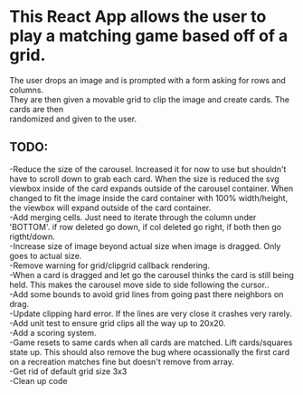 # This React App allows the user to play a matching game based off of a grid.

The user drops an image and is prompted with a form asking for rows and columns.<br/>
They are then given a movable grid to clip the image and create cards. The cards are then<br/>
randomized and given to the user.<br/>

## TODO:

-Reduce the size of the carousel. Increased it for now to use but shouldn't have to scroll down to grab each card. When the size is reduced the svg viewbox inside of the card expands outside of the carousel container. When changed to fit the image inside the card container with 100% width/height, the viewbox will expand outside of the card container.<br/>
-Add merging cells. Just need to iterate through the column under 'BOTTOM'. if row deleted go down, if col deleted go right, if both then go rigtht/down.<br/>
-Increase size of image beyond actual size when image is dragged. Only goes to actual size.<br/>
-Remove warning for grid/clipgrid callback rendering.<br/>
-When a card is dragged and let go the carousel thinks the card is still being held. This makes the carousel move side to side following the cursor..<br/>
-Add some bounds to avoid grid lines from going past there neighbors on drag.<br/>
-Update clipping hard error. If the lines are very close it crashes very rarely.<br/>
-Add unit test to ensure grid clips all the way up to 20x20.<br/>
-Add a scoring system.<br/>
-Game resets to same cards when all cards are matched. Lift cards/squares state up. This should also remove the bug where ocassionally the first card on a recreation matches fine but doesn't remove from array.<br/>
-Get rid of default grid size 3x3<br/>
-Clean up code<br/>
